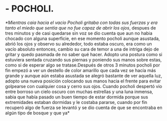 # - POCHOLI.
_*Mientras caia hacia el vacio Pocholi gritaba con todas sus fuerzas y era tanto el miedo que sentia que no fue capaz de abrir los ojos_, despues de tres minutos y de casi quedarse sin voz se dio cuenta que aun no habia chocado con alguna superficie, en ese momento pocholi aunque asustada, abrió los ojos y observo su alrededor, todo estaba oscuro, era como un vacío absoluto entonces, cambio su cara de temor a una de intriga dejo de gritar y quedo pasmada de no saber qué hacer. 
Adopto una postura como si estuviera sentada cruzando sus piernas y poniendo sus manos sobre estas, como si de esperar algo se tratase.Después de otros 3 minutos pocholi por fin empezó a ver un destello de color amarillo que cada vez se hacía más grande y aunque aún estaba asustada se alegró bastante de ver aquella luz, adopto una nueva posición colocando sus manos hacia el frente para evitar golpearse con cualquier cosa y cerro sus ojos.
Cuando pocholi despertó vio entre borroso un cielo oscuro con muchas estrellas y una luna inmensa, sabia que  había pasado un buen tiempo de estar dormida porque sus extremidades estaban dormidas y le costaba pararse, cuando por fin recuperó algo de fuerza se levantó y se dio cuenta de que se encontraba en algún tipo de bosque y que ya*
